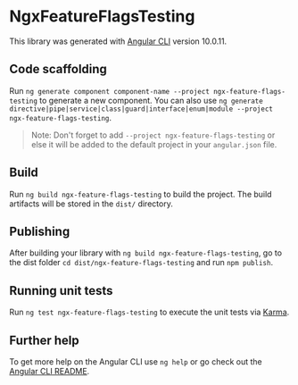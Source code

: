 # NgxFeatureFlagsTesting

This library was generated with [Angular CLI](https://github.com/angular/angular-cli) version 10.0.11.

## Code scaffolding

Run `ng generate component component-name --project ngx-feature-flags-testing` to generate a new component. You can also use `ng generate directive|pipe|service|class|guard|interface|enum|module --project ngx-feature-flags-testing`.
> Note: Don't forget to add `--project ngx-feature-flags-testing` or else it will be added to the default project in your `angular.json` file. 

## Build

Run `ng build ngx-feature-flags-testing` to build the project. The build artifacts will be stored in the `dist/` directory.

## Publishing

After building your library with `ng build ngx-feature-flags-testing`, go to the dist folder `cd dist/ngx-feature-flags-testing` and run `npm publish`.

## Running unit tests

Run `ng test ngx-feature-flags-testing` to execute the unit tests via [Karma](https://karma-runner.github.io).

## Further help

To get more help on the Angular CLI use `ng help` or go check out the [Angular CLI README](https://github.com/angular/angular-cli/blob/master/README.md).
